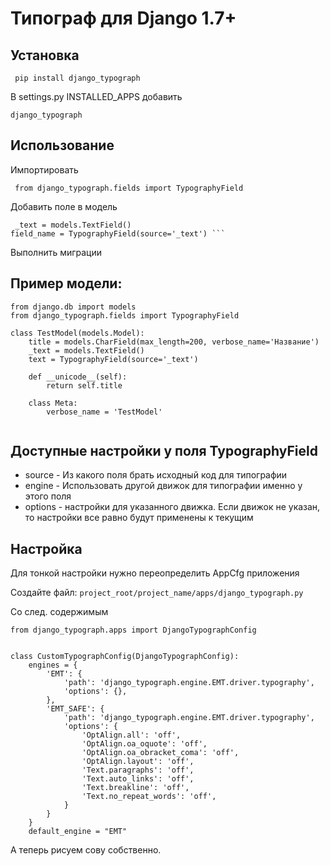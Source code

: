 # Типограф для Django 1.7+

## Установка

``` pip install django_typograph```

В settings.py INSTALLED_APPS добавить

``` django_typograph ```

## Использование

Импортировать 

``` from django_typograph.fields import TypographyField```

Добавить поле в модель

``` 
 _text = models.TextField()
field_name = TypographyField(source='_text') ```

```

Выполнить миграции


## Пример модели:

```
from django.db import models
from django_typograph.fields import TypographyField

class TestModel(models.Model):
    title = models.CharField(max_length=200, verbose_name='Название')
    _text = models.TextField()
    text = TypographyField(source='_text')

    def __unicode__(self):
        return self.title

    class Meta:
        verbose_name = 'TestModel'
        
```



## Доступные настройки у поля TypographyField

* source - Из какого поля брать исходный код для типографии
* engine - Использовать другой движок для типографии именно у этого поля
* options - настройки для указанного движка. Если движок не указан, то настройки все равно будут применены к текущим



## Настройка
Для тонкой настройки нужно переопределить AppCfg приложения

Создайте файл:
```project_root/project_name/apps/django_typograph.py```

Со след. содержимым
```
from django_typograph.apps import DjangoTypographConfig


class CustomTypographConfig(DjangoTypographConfig):
    engines = {
        'EMT': {
            'path': 'django_typograph.engine.EMT.driver.typography',
            'options': {},
        },
        'EMT_SAFE': {
            'path': 'django_typograph.engine.EMT.driver.typography',
            'options': {
                'OptAlign.all': 'off',
                'OptAlign.oa_oquote': 'off',
                'OptAlign.oa_obracket_coma': 'off',
                'OptAlign.layout': 'off',
                'Text.paragraphs': 'off',
                'Text.auto_links': 'off',
                'Text.breakline': 'off',
                'Text.no_repeat_words': 'off',
            }
        }
    }
    default_engine = "EMT"
```

А теперь рисуем сову собственно.